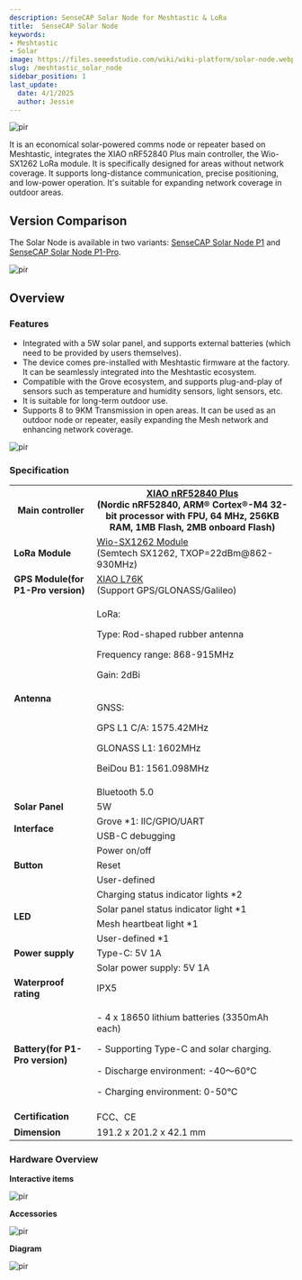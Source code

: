 ```yaml
---
description: SenseCAP Solar Node for Meshtastic & LoRa
title:  SenseCAP Solar Node
keywords:
- Meshtastic
- Solar
image: https://files.seeedstudio.com/wiki/wiki-platform/solar-node.webp
slug: /meshtastic_solar_node
sidebar_position: 1
last_update:
  date: 4/1/2025
  author: Jessie
---
```




<p style={{textAlign: 'center'}}><img src="https://files.seeedstudio.com/wiki/SenseCAP/Meshtastic/solar-node.png" alt="pir" width={800} height="auto" /></p>



It is an economical solar-powered comms node or repeater based on Meshtastic, integrates the XIAO nRF52840 Plus main controller, the Wio-SX1262 LoRa module. It is specifically designed for areas without network coverage. It supports long-distance communication, precise positioning, and low-power operation. It's suitable for expanding network coverage in outdoor areas.

## Version Comparison
 
The Solar Node is available in two variants: [SenseCAP Solar Node P1](https://www.seeedstudio.com/SenseCAP-Solar-Node-P1-for-Meshtastic-LoRa-p-6425.html) and [SenseCAP Solar Node P1-Pro](https://www.seeedstudio.com/SenseCAP-Solar-Node-P1-Pro-for-Meshtastic-LoRa-p-6412.html).

<p style={{textAlign: 'center'}}><img src="https://media-cdn.seeedstudio.com/media/wysiwyg/upload/image-114993633-1_1.jpeg" alt="pir" width={800} height="auto" /></p>


## Overview

### Features

* Integrated with a 5W solar panel, and supports external batteries (which need to be provided by users themselves).
* The device comes pre-installed with Meshtastic firmware at the factory. It can be seamlessly integrated into the Meshtastic ecosystem.
* Compatible with the Grove ecosystem, and supports plug-and-play of sensors such as temperature and humidity sensors, light sensors, etc.
* It is suitable for long-term outdoor use.
* Supports 8 to 9KM Transmission in open areas. It can be used as an outdoor node or repeater, easily expanding the Mesh network and enhancing network coverage.

<p style={{textAlign: 'center'}}><img src="https://media-cdn.seeedstudio.com/media/wysiwyg/upload/image-114993633-3.png" alt="pir" width={800} height="auto" /></p>


### Specification


<table>
  <tr>
    <th><b>Main controller</b></th>
    <th>
      <a href="https://www.seeedstudio.com/Seeed-Studio-XIAO-nRF52840-Plus-p-6359.html" target="_blank">XIAO nRF52840 Plus</a><br />
      (Nordic nRF52840, ARM® Cortex®-M4 32-bit processor with FPU, 64 MHz, 256KB RAM, 1MB Flash, 2MB onboard Flash)
    </th>
  </tr>
  <tr>
    <td><b>LoRa Module</b></td>
    <td>
      <a href="https://www.seeedstudio.com/Wio-SX1262-Wireless-Module-p-5981.html" target="_blank">Wio-SX1262 Module</a><br />
      (Semtech SX1262, TXOP=22dBm@862-930MHz)
    </td>
  </tr>
  <tr>
    <td><b>GPS Module(for P1-Pro version)</b></td>
    <td>
      <a href="https://www.seeedstudio.com/L76K-GNSS-Module-for-Seeed-Studio-XIAO-p-5864.html" target="_blank">XIAO L76K</a><br />
      (Support GPS/GLONASS/Galileo)
    </td>
  </tr>
  <tr>
    <td rowSpan="3"><b>Antenna</b></td>
    <td>
      <p>LoRa:</p>
      <p>Type: Rod-shaped rubber antenna</p>
      <p>Frequency range: 868-915MHz</p>
      <p>Gain: 2dBi</p>
    </td>
  </tr>
  <tr>
    <td>
      <p>GNSS:</p>
      <p>GPS L1 C/A: 1575.42MHz</p>
      <p>GLONASS L1: 1602MHz</p>
      <p>BeiDou B1: 1561.098MHz</p>
    </td>
  </tr>
  <tr>
    <td>Bluetooth 5.0</td>
  </tr>
  <tr>
    <td><b>Solar Panel</b></td>
    <td>5W</td>
  </tr>
  <tr>
    <td rowSpan="2"><b>Interface</b></td>
    <td>Grove *1: IIC/GPIO/UART</td>
  </tr>
  <tr>
    <td>USB-C debugging</td>
  </tr>
  <tr>
    <td rowSpan="3"><b>Button</b></td>
    <td>Power on/off</td>
  </tr>
  <tr>
    <td>Reset</td>
  </tr>
  <tr>
    <td>User-defined</td>
  </tr>
  <tr>
    <td rowSpan="4"><b>LED</b></td>
    <td>Charging status indicator lights *2</td>
  </tr>
  <tr>
    <td>Solar panel status indicator light *1</td>
  </tr>
  <tr>
    <td>Mesh heartbeat light *1</td>
  </tr>
  <tr>
    <td>User-defined *1</td>
  </tr>
  <tr>
    <td><b>Power supply</b></td>
    <td>Type-C: 5V 1A</td>
  </tr>
  <tr>
    <td></td>
    <td>Solar power supply: 5V 1A</td>
  </tr>
  <tr>
    <td><b>Waterproof rating</b></td>
    <td>IPX5</td>
  </tr>
  <tr>
    <td><b>Battery(for P1-Pro version)</b></td>
    <td>
      <p>- 4 x 18650 lithium batteries (3350mAh each)</p>
      <p>- Supporting Type-C and solar charging.</p>
      <p>- Discharge environment: -40～60°C</p>
      <p>- Charging environment: 0-50°C</p>
    </td>
  </tr>
  <tr>
    <td><b>Certification</b></td>
    <td>FCC、CE</td>
  </tr>
  <tr>
    <td><b>Dimension</b></td>
    <td>191.2 x 201.2 x 42.1 mm</td>
  </tr>
</table>

### Hardware Overview

**Interactive items**
<p style={{textAlign: 'center'}}><img src="https://files.seeedstudio.com/wiki/SenseCAP/Meshtastic/interactive.png" alt="pir" width={800} height="auto" /></p>

**Accessories**

<p style={{textAlign: 'center'}}><img src="https://files.seeedstudio.com/wiki/SenseCAP/Meshtastic/accessory.png" alt="pir" width={800} height="auto" /></p>

**Diagram**

<p style={{textAlign: 'center'}}><img src="https://files.seeedstudio.com/wiki/SenseCAP/Meshtastic/solar_node_diagram.png" alt="pir" width={800} height="auto" /></p>

